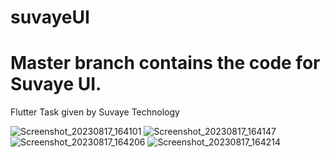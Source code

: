 # suvayeUI
# Master branch contains the code for Suvaye UI.
Flutter Task given by Suvaye Technology

![Screenshot_20230817_164101](https://github.com/prabsshrestha/suvayeUI/assets/97389349/8ab7c5d2-5b6c-460d-af1c-d142ebb43120)
![Screenshot_20230817_164147](https://github.com/prabsshrestha/suvayeUI/assets/97389349/d457374c-50dd-4d90-b921-72015c5d656b)
![Screenshot_20230817_164206](https://github.com/prabsshrestha/suvayeUI/assets/97389349/97105efd-0921-4602-8416-c89d52c15871)
![Screenshot_20230817_164214](https://github.com/prabsshrestha/suvayeUI/assets/97389349/a02705ba-5ca9-4e33-a62e-53e824271a14)
